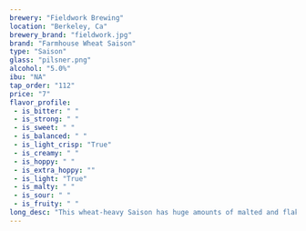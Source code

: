 ```yaml
---
brewery: "Fieldwork Brewing"
location: "Berkeley, Ca"
brewery_brand: "fieldwork.jpg"
brand: "Farmhouse Wheat Saison"
type: "Saison"
glass: "pilsner.png"
alcohol: "5.0%"
ibu: "NA"
tap_order: "112"
price: "7"
flavor_profile:
 - is_bitter: " "
 - is_strong: " "
 - is_sweet: " "
 - is_balanced: " "
 - is_light_crisp: "True"
 - is_creamy: " "
 - is_hoppy: " "
 - is_extra_hoppy: ""
 - is_light: "True"
 - is_malty: " "
 - is_sour: " "
 - is_fruity: " "
long_desc: "This wheat-heavy Saison has huge amounts of malted and flaked wheat that provides a nice grainy character that marries incredibly well with bold citrus and hay-like esters derived from the Western European yeast; resulting in a very sessionable yet complex Farmhouse Ale"
---
```


